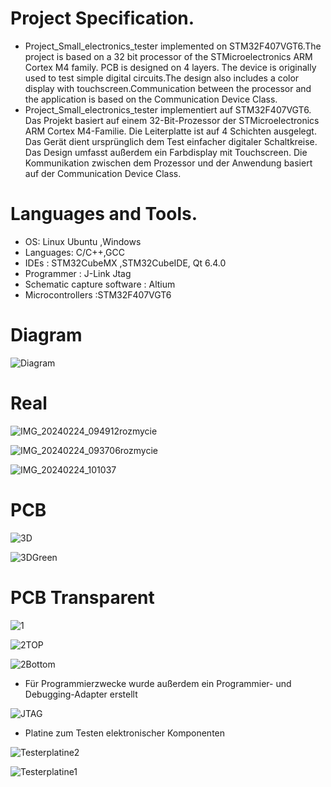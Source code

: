 # Project Specification.

-  Project_Small_electronics_tester implemented on STM32F407VGT6.The project is based on a 32 bit processor of the STMicroelectronics ARM Cortex M4 family. PCB is designed on 4 layers.
The device is originally used to test simple digital circuits.The design also includes a color display with touchscreen.Communication between the processor and the application is based on the Communication Device Class.
-  Project_Small_electronics_tester implementiert auf STM32F407VGT6. Das Projekt basiert auf einem 32-Bit-Prozessor der STMicroelectronics ARM Cortex M4-Familie. Die Leiterplatte ist auf 4 Schichten ausgelegt. Das Gerät dient ursprünglich dem Test einfacher digitaler Schaltkreise. Das Design umfasst außerdem ein Farbdisplay mit Touchscreen. Die Kommunikation zwischen dem Prozessor und der Anwendung basiert auf der Communication Device Class.



# Languages and Tools.
- OS: Linux Ubuntu ,Windows 
- Languages: C/C++,GCC 
- IDEs : STM32CubeMX ,STM32CubeIDE, Qt 6.4.0 
- Programmer : J-Link Jtag 
- Schematic capture software : Altium 
- Microcontrollers :STM32F407VGT6
# Diagram 
![Diagram](https://github.com/MarekKud/Project_tester/assets/92340461/4835aaf9-0fe6-4ffc-ad3a-9558c515e14d)
# Real 
![IMG_20240224_094912rozmycie](https://github.com/MarekKud/Project_tester/assets/92340461/98b4399e-1a13-453c-b25c-0cdf881a45cd)

![IMG_20240224_093706rozmycie](https://github.com/MarekKud/Project_tester/assets/92340461/151c2cdf-b21d-4027-a938-51213103a875)


![IMG_20240224_101037](https://github.com/MarekKud/Project_tester/assets/92340461/88e51900-e73b-458d-82b7-13e59107a27b)




# PCB
![3D](https://github.com/MarekKud/Project_tester/assets/92340461/c6a2c2bb-25de-42be-b342-e3db5b002752)

![3DGreen](https://github.com/MarekKud/Project_tester/assets/92340461/9218b922-9737-415c-bef1-46e145685598)



# PCB Transparent
![1](https://github.com/MarekKud/Project_tester/assets/92340461/442d2757-e8c3-41bb-af05-a5f584cb5ce2)

![2TOP](https://github.com/MarekKud/Project_tester/assets/92340461/a708f4a4-10d0-4dfe-a2b1-f0d0b9e5ea61)

![2Bottom](https://github.com/MarekKud/Project_tester/assets/92340461/3dcbf93e-b743-4137-bbe2-f51673006c08)







- Für Programmierzwecke wurde außerdem ein Programmier- und Debugging-Adapter erstellt
  
![JTAG](https://github.com/MarekKud/Project_tester/assets/92340461/779d0559-7f4a-4d1a-bbf0-428705fc512a)



- Platine zum Testen elektronischer Komponenten

![Testerplatine2](https://github.com/MarekKud/Project_tester/assets/92340461/8be4519c-23ad-4bdb-acb6-dfd0cabe03b6)


![Testerplatine1](https://github.com/MarekKud/Project_tester/assets/92340461/6e8be11a-2083-4ab8-823c-291be3067603)



